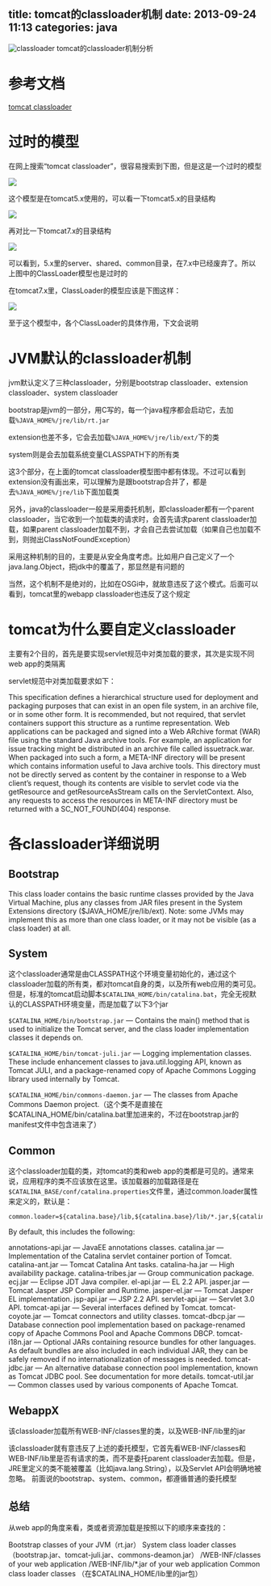 title: tomcat的classloader机制
date: 2013-09-24 11:13
categories: java 
---
![classloader](http://pic.kyfxbl.com/classloader.png)
tomcat的classloader机制分析
<!--more-->

# 参考文档

[tomcat classloader](http://tomcat.apache.org/tomcat-7.0-doc/class-loader-howto.html) 

# 过时的模型 

在网上搜索“tomcat classloader”，很容易搜索到下图，但是这是一个过时的模型 

![](http://dl.iteye.com/upload/attachment/0075/7815/7cc11eb2-032a-3817-860f-899afc3ae263.png)

这个模型是在tomcat5.x使用的，可以看一下tomcat5.x的目录结构 

![](http://dl.iteye.com/upload/attachment/0075/7869/72816da8-342b-343e-943f-07ee03107878.png)

再对比一下tomcat7.x的目录结构 

![](http://dl.iteye.com/upload/attachment/0075/7820/28ae1d7f-5383-37d0-9c4f-cfb0a8247e50.png)

可以看到，5.x里的server、shared、common目录，在7.x中已经废弃了。所以上图中的ClassLoader模型也是过时的 

在tomcat7.x里，ClassLoader的模型应该是下图这样： 

![](http://dl.iteye.com/upload/attachment/0075/7827/4bfd2e34-b46f-35fc-bc60-054010f2a980.png)

至于这个模型中，各个ClassLoader的具体作用，下文会说明 

# JVM默认的classloader机制 

jvm默认定义了三种classloader，分别是bootstrap classloader、extension classloader、system classloader 

bootstrap是jvm的一部分，用C写的，每一个java程序都会启动它，去加载`%JAVA_HOME%/jre/lib/rt.jar`

extension也差不多，它会去加载`%JAVA_HOME%/jre/lib/ext/`下的类 

system则是会去加载系统变量CLASSPATH下的所有类 

这3个部分，在上面的tomcat classloader模型图中都有体现。不过可以看到extension没有画出来，可以理解为是跟bootstrap合并了，都是去`%JAVA_HOME%/jre/lib`下面加载类 

另外，java的classloader一般是采用委托机制，即classloader都有一个parent classloader，当它收到一个加载类的请求时，会首先请求parent classloader加载，如果parent classloader加载不到，才会自己去尝试加载（如果自己也加载不到，则抛出ClassNotFoundException）

采用这种机制的目的，主要是从安全角度考虑。比如用户自己定义了一个java.lang.Object，把jdk中的覆盖了，那显然是有问题的 

当然，这个机制不是绝对的，比如在OSGi中，就故意违反了这个模式。后面可以看到，tomcat里的webapp classloader也违反了这个规定 

# tomcat为什么要自定义classloader 

主要有2个目的，首先是要实现servlet规范中对类加载的要求，其次是实现不同web app的类隔离 

servlet规范中对类加载要求如下： 

This specification defines a hierarchical structure used for deployment and packaging purposes that can exist in an open file system, in an archive file, or in some other form. It is recommended, but not required, that servlet containers support this structure as a runtime representation. Web applications can be packaged and signed into a Web ARchive format (WAR) file using the standard Java archive tools. For example, an application for issue tracking might be distributed in an archive file called issuetrack.war. When packaged into such a form, a META-INF directory will be present which contains information useful to Java archive tools. This directory must not be directly served as content by the container in response to a Web client’s request, though its contents are visible to servlet code via the getResource and getResourceAsStream calls on the ServletContext. Also, any requests to access the resources in META-INF directory must be returned with a SC_NOT_FOUND(404) response. 

# 各classloader详细说明 

## Bootstrap 

This class loader contains the basic runtime classes provided by the Java Virtual Machine, plus any classes from JAR files present in the System Extensions directory ($JAVA_HOME/jre/lib/ext). Note: some JVMs may implement this as more than one class loader, or it may not be visible (as a class loader) at all. 

## System 

这个classloader通常是由CLASSPATH这个环境变量初始化的，通过这个classloader加载的所有类，都对tomcat自身的类，以及所有web应用的类可见。但是，标准的tomcat启动脚本`$CATALINA_HOME/bin/catalina.bat`，完全无视默认的CLASSPATH环境变量，而是加载了以下3个jar 

`$CATALINA_HOME/bin/bootstrap.jar` — Contains the main() method that is used to initialize the Tomcat server, and the class loader implementation classes it depends on. 

`$CATALINA_HOME/bin/tomcat-juli.jar` — Logging implementation classes. These include enhancement classes to java.util.logging API, known as Tomcat JULI, and a package-renamed copy of Apache Commons Logging library used internally by Tomcat. 

`$CATALINA_HOME/bin/commons-daemon.jar` — The classes from Apache Commons Daemon project.（这个类不是直接在$CATALINA_HOME/bin/catalina.bat里加进来的，不过在bootstrap.jar的manifest文件中包含进来了） 

## Common 

这个classloader加载的类，对tomcat的类和web app的类都是可见的。通常来说，应用程序的类不应该放在这里。该加载器的加载路径是在`$CATALINA_BASE/conf/catalina.properties`文件里，通过common.loader属性来定义的，默认是：

```
common.loader=${catalina.base}/lib,${catalina.base}/lib/*.jar,${catalina.home}/lib,${catalina.home}/lib/*.jar
```

By default, this includes the following: 

annotations-api.jar — JavaEE annotations classes. 
catalina.jar — Implementation of the Catalina servlet container portion of Tomcat. 
catalina-ant.jar — Tomcat Catalina Ant tasks. 
catalina-ha.jar — High availability package. 
catalina-tribes.jar — Group communication package. 
ecj.jar — Eclipse JDT Java compiler. 
el-api.jar — EL 2.2 API. 
jasper.jar — Tomcat Jasper JSP Compiler and Runtime. 
jasper-el.jar — Tomcat Jasper EL implementation. 
jsp-api.jar — JSP 2.2 API. 
servlet-api.jar — Servlet 3.0 API. 
tomcat-api.jar — Several interfaces defined by Tomcat. 
tomcat-coyote.jar — Tomcat connectors and utility classes. 
tomcat-dbcp.jar — Database connection pool implementation based on package-renamed copy of Apache Commons Pool and Apache Commons DBCP. 
tomcat-i18n.jar — Optional JARs containing resource bundles for other languages. As default bundles are also included in each individual JAR, they can be safely removed if no internationalization of messages is needed. 
tomcat-jdbc.jar — An alternative database connection pool implementation, known as Tomcat JDBC pool. See documentation for more details. 
tomcat-util.jar — Common classes used by various components of Apache Tomcat. 

## WebappX 

该classloader加载所有WEB-INF/classes里的类，以及WEB-INF/lib里的jar 

该classloader就有意违反了上述的委托模型，它首先看WEB-INF/classes和WEB-INF/lib里是否有请求的类，而不是委托parent classloader去加载。但是，JRE里定义的类不能被覆盖（比如java.lang.String），以及Servlet API会明确地被忽略。 前面说的bootstrap、system、common，都遵循普通的委托模型 

## 总结

从web app的角度来看，类或者资源加载是按照以下的顺序来查找的： 

Bootstrap classes of your JVM（rt.jar） 
System class loader classes（bootstrap.jar、tomcat-juli.jar、commons-deamon.jar） 
/WEB-INF/classes of your web application 
/WEB-INF/lib/\*.jar of your web application 
Common class loader classes （在$CATALINA_HOME/lib里的jar包）